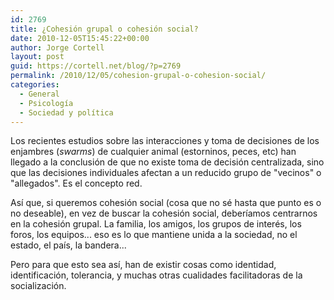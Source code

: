 ```yaml
---
id: 2769
title: ¿Cohesión grupal o cohesión social?
date: 2010-12-05T15:45:22+00:00
author: Jorge Cortell
layout: post
guid: https://cortell.net/blog/?p=2769
permalink: /2010/12/05/cohesion-grupal-o-cohesion-social/
categories:
  - General
  - Psicología
  - Sociedad y polí­tica
---
```

Los recientes estudios sobre las interacciones y toma de decisiones de los enjambres (_swarms_) de cualquier animal (estorninos, peces, etc) han llegado a la conclusión de que no existe toma de decisión centralizada, sino que las decisiones individuales afectan a un reducido grupo de "vecinos" o "allegados". Es el concepto red.

Así que, si queremos cohesión social (cosa que no sé hasta que punto es o no deseable), en vez de buscar la cohesión social, deberíamos centrarnos en la cohesión grupal. La familia, los amigos, los grupos de interés, los foros, los equipos... eso es lo que mantiene unida a la sociedad, no el estado, el país, la bandera...

Pero para que esto sea así, han de existir cosas como identidad, identificación, tolerancia, y muchas otras cualidades facilitadoras de la socialización.